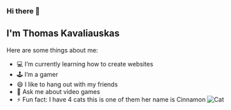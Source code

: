 ### Hi there 👋

## I'm Thomas Kavaliauskas

Here are some things about me:

- :computer: I’m currently learning how to create websites
- :joystick: I’m a gamer
- :smile: I like to hang out with my friends
- 💬 Ask me about video games
- ⚡ Fun fact: I have 4 cats this is one of them her name is Cinnamon
![Cat](https://user-images.githubusercontent.com/71029232/188920583-8f056e6c-7ea4-4054-b52f-73cbf19cde5c.jpg)
